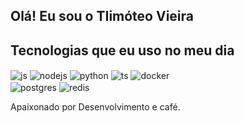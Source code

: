 ## Olá! Eu sou o TIimóteo Vieira

## Tecnologias que eu uso no meu dia

<div style="display: inline_block">
  <img align="center" alt="js" src="https://img.shields.io/badge/JavaScript-F7DF1E?style=for-the-badge&logo=javascript&logoColor=black" />
  <img align="center" alt="nodejs" src="https://img.shields.io/badge/Node.js-43853D?style=for-the-badge&logo=node.js&logoColor=white" />
  <img align="center" alt="python" src="https://img.shields.io/pypi/pyversions/badge?logo=python&logoColor=yellow&style=for-the-badge" />
  <img align="center" alt="ts" src="https://img.shields.io/badge/TypeScript-007ACC?style=for-the-badge&logo=typescript&logoColor=white" />
  <img align="center" alt="docker" src="https://img.shields.io/docker/automated/docker/compose?color=blue&label=DOCKER&logo=Docker&logoColor=blue&style=for-the-badge" />
</div>
<div style="display: inline_block">
  <img align="center" alt="postgres" src="https://img.shields.io/badge/Postgres-SQL-blue" />
  <img align="center" alt="redis" src="https://img.shields.io/badge/Redis-nosql-red" />
</ div>
<br/>

Apaixonado por Desenvolvimento e café.
